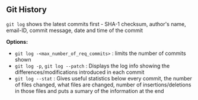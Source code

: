 ## Git History
`git log` shows the latest commits first - SHA-1 checksum, author's name, email-ID, commit message, date and  time of the commit

**Options:**
- `git log -<max_number_of_req_commits>` : limits the number of commits shown
- `git log -p`, `git log --patch` : Displays the log info showing the differences/modifications introduced in each commit
- `git log --stat` : Gives useful statistics below every commit, the number of files changed, what files are changed, number of insertions/deletions in those files and puts a sumary of the information at the end

